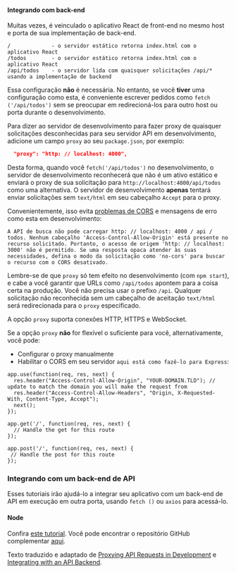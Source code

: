 #### Integrando com back-end


Muitas vezes, é veinculado o aplicativo React de front-end no mesmo host e porta de sua implementação de back-end.

```
/             - o servidor estático retorna index.html com o aplicativo React
/todos        - o servidor estático retorna index.html com o aplicativo React
/api/todos    - o servidor lida com quaisquer solicitações /api/* usando a implementação de backend

```

Essa configuração **não** é necessária. No entanto, se você **tiver** uma configuração como esta, é conveniente escrever pedidos como `fetch ('/api/todos')` sem se preocupar em redirecioná-los para outro host ou porta durante o desenvolvimento.

Para dizer ao servidor de desenvolvimento para fazer proxy de quaisquer solicitações desconhecidas para seu servidor API em desenvolvimento, adicione um campo `proxy` ao seu `package.json`, por exemplo:

```json
  "proxy": "http: // localhost: 4000",
```

Desta forma, quando você `fetch('/api/todos')` no desenvolvimento, o servidor de desenvolvimento reconhecerá que não é um ativo estático e enviará o proxy de sua solicitação para `http://localhost:4000/api/todos` como uma alternativa. O servidor de desenvolvimento **apenas** tentará enviar solicitações sem `text/html` em seu cabeçalho `Accept` para o proxy.

Convenientemente, isso evita [problemas de CORS](https://stackoverflow.com/questions/21854516/understanding-ajax-cors-and-security-considerations) e mensagens de erro como esta em desenvolvimento:

```
A API de busca não pode carregar http: // localhost: 4000 / api / todos. Nenhum cabeçalho 'Access-Control-Allow-Origin' está presente no recurso solicitado. Portanto, o acesso de origem 'http: // localhost: 3000' não é permitido. Se uma resposta opaca atender às suas necessidades, defina o modo da solicitação como 'no-cors' para buscar o recurso com o CORS desativado.
```

Lembre-se de que `proxy` só tem efeito no desenvolvimento (com `npm start`), e cabe a você garantir que URLs como `/api/todos` apontem para a coisa certa na produção. Você não precisa usar o prefixo `/api`. Qualquer solicitação não reconhecida sem um cabeçalho de aceitação `text/html` será redirecionada para o `proxy` especificado.

A opção `proxy` suporta conexões HTTP, HTTPS e WebSocket.

Se a opção `proxy` **não** for flexível o suficiente para você, alternativamente, você pode:

- Configurar o proxy manualmente
- Habilitar o CORS em seu servidor `aqui está como fazê-lo para Express`:

```
app.use(function(req, res, next) {
  res.header("Access-Control-Allow-Origin", "YOUR-DOMAIN.TLD"); // update to match the domain you will make the request from
  res.header("Access-Control-Allow-Headers", "Origin, X-Requested-With, Content-Type, Accept");
  next();
});

app.get('/', function(req, res, next) {
  // Handle the get for this route
});

app.post('/', function(req, res, next) {
 // Handle the post for this route
});

```

### Integrando com um back-end de API

Esses tutoriais irão ajudá-lo a integrar seu aplicativo com um back-end de API em execução em outra porta, usando `fetch ()` ou `axios` para acessá-lo.

#### Node

Confira [este tutorial](https://www.fullstackreact.com/articles/using-create-react-app-with-a-server/).
Você pode encontrar o repositório GitHub complementar [aqui](https://github.com/fullstackreact/food-lookup-demo).

Texto traduzido e adaptado de [Proxying API Requests in Development](https://create-react-app.dev/docs/proxying-api-requests-in-development) e [Integrating with an API Backend](https://create-react-app.dev/docs/integrating-with-an-api-backend).


